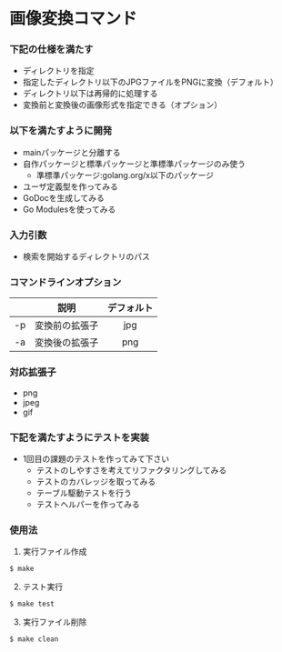 # 画像変換コマンド

### 下記の仕様を満たす
- ディレクトリを指定
- 指定したディレクトリ以下のJPGファイルをPNGに変換（デフォルト）
- ディレクトリ以下は再帰的に処理する
- 変換前と変換後の画像形式を指定できる（オプション）

### 以下を満たすように開発
- mainパッケージと分離する
- 自作パッケージと標準パッケージと準標準パッケージのみ使う
    - 準標準パッケージ:golang.org/x以下のパッケージ
- ユーザ定義型を作ってみる
- GoDocを生成してみる
- Go Modulesを使ってみる

### 入力引数
- 検索を開始するディレクトリのパス

### コマンドラインオプション
| |説明|デフォルト|
|:---:|:---:|:---:|
|-p|変換前の拡張子|jpg|
|-a|変換後の拡張子|png|

### 対応拡張子
- png
- jpeg 
- gif

### 下記を満たすようにテストを実装
- 1回目の課題のテストを作ってみて下さい
    - テストのしやすさを考えてリファクタリングしてみる
    - テストのカバレッジを取ってみる
    - テーブル駆動テストを行う
    - テストヘルパーを作ってみる
    
### 使用法
1. 実行ファイル作成
```
$ make
```
2. テスト実行
```
$ make test
```
3. 実行ファイル削除
```
$ make clean
```